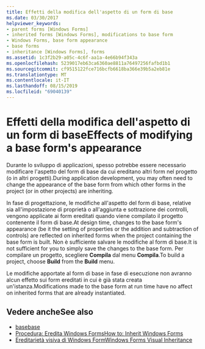 ```yaml
---
title: Effetti della modifica dell'aspetto di un form di base
ms.date: 03/30/2017
helpviewer_keywords:
- parent forms [Windows Forms]
- inherited forms [Windows Forms], modifications to base form
- Windows Forms, base form appearance
- base forms
- inheritance [Windows Forms], forms
ms.assetid: 1c3f2b29-a05c-4c6f-aa1a-4e66b94f343a
ms.openlocfilehash: 5239017eb63ca6360ae8811a76497256fafbd1b1
ms.sourcegitcommit: cf9515122fce716bcfb6618ba366e39b5a2eb81e
ms.translationtype: MT
ms.contentlocale: it-IT
ms.lasthandoff: 08/15/2019
ms.locfileid: "69040139"
---
```

# <a name="effects-of-modifying-a-base-forms-appearance"></a><span data-ttu-id="f996c-102">Effetti della modifica dell'aspetto di un form di base</span><span class="sxs-lookup"><span data-stu-id="f996c-102">Effects of modifying a base form's appearance</span></span>

<span data-ttu-id="f996c-103">Durante lo sviluppo di applicazioni, spesso potrebbe essere necessario modificare l'aspetto del form di base da cui ereditano altri form nel progetto (o in altri progetti).</span><span class="sxs-lookup"><span data-stu-id="f996c-103">During application development, you may often need to change the appearance of the base form from which other forms in the project (or in other projects) are inheriting.</span></span>

<span data-ttu-id="f996c-104">In fase di progettazione, le modifiche all'aspetto del form di base, relative sia all'impostazione di proprietà o all'aggiunta e sottrazione dei controlli, vengono applicate ai form ereditati quando viene compilato il progetto contenente il form di base.</span><span class="sxs-lookup"><span data-stu-id="f996c-104">At design time, changes to the base form's appearance (be it the setting of properties or the addition and subtraction of controls) are reflected on inherited forms when the project containing the base form is built.</span></span> <span data-ttu-id="f996c-105">Non è sufficiente salvare le modifiche al form di base.</span><span class="sxs-lookup"><span data-stu-id="f996c-105">It is not sufficient for you to simply save the changes to the base form.</span></span> <span data-ttu-id="f996c-106">Per compilare un progetto, scegliere **Compila** dal menu **Compila**.</span><span class="sxs-lookup"><span data-stu-id="f996c-106">To build a project, choose **Build** from the **Build** menu.</span></span>

<span data-ttu-id="f996c-107">Le modifiche apportate al form di base in fase di esecuzione non avranno alcun effetto sui form ereditati in cui è già stata creata un'istanza.</span><span class="sxs-lookup"><span data-stu-id="f996c-107">Modifications made to the base form at run time have no affect on inherited forms that are already instantiated.</span></span>

## <a name="see-also"></a><span data-ttu-id="f996c-108">Vedere anche</span><span class="sxs-lookup"><span data-stu-id="f996c-108">See also</span></span>

- [<span data-ttu-id="f996c-109">base</span><span class="sxs-lookup"><span data-stu-id="f996c-109">base</span></span>](~/docs/csharp/language-reference/keywords/base.md)
- [<span data-ttu-id="f996c-110">Procedura: Eredita Windows Forms</span><span class="sxs-lookup"><span data-stu-id="f996c-110">How to: Inherit Windows Forms</span></span>](how-to-inherit-windows-forms.md)
- [<span data-ttu-id="f996c-111">Ereditarietà visiva di Windows Form</span><span class="sxs-lookup"><span data-stu-id="f996c-111">Windows Forms Visual Inheritance</span></span>](windows-forms-visual-inheritance.md)
